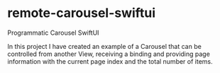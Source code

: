 # remote-carousel-swiftui
Programmatic Carousel SwiftUI

In this project I have created an example of a Carousel that can be controlled from another View, receiving a binding and providing page information with the current page index and the total number of items.
